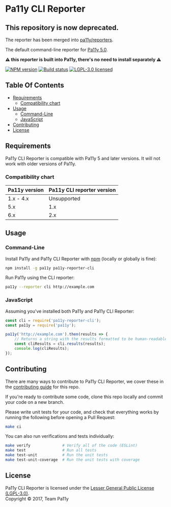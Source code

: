 # Pa11y CLI Reporter

## This repository is now deprecated.

The reporter has been merged into [pa11y/reporters](https://github.com/pa11y/pa11y/tree/master/lib/reporters).

The default command-line reporter for [Pa11y 5.0](https://github.com/pa11y/pa11y).

**:warning: this reporter is built into Pa11y, there's no need to install separately :warning:**

[![NPM version][shield-npm]][info-npm]
[![Build status][shield-build]][info-build]
[![LGPL-3.0 licensed][shield-license]][info-license]

## Table Of Contents

* [Requirements](#requirements)
  * [Compatibility chart](#compatibility-chart)
* [Usage](#usage)
  * [Command-Line](#command-line)
  * [JavaScript](#javascript)
* [Contributing](#contributing)
* [License](#license)

## Requirements

Pa11y CLI Reporter is compatible with Pa11y 5 and later versions. It will not work with older versions of Pa11y.

### Compatibility chart

| Pa11y version | Pa11y CLI reporter version |
|---------------|----------------------------|
| 1.x - 4.x     | Unsupported                |
| 5.x           | 1.x                        |
| 6.x           | 2.x                        |

## Usage

### Command-Line

Install Pa11y and Pa11y CLI Reporter with [npm](https://www.npmjs.com/) (locally or globally is fine):

```sh
npm install -g pa11y pa11y-reporter-cli
```

Run Pa11y using the CLI reporter:

```sh
pa11y --reporter cli http://example.com
```

### JavaScript

Assuming you've installed both Pa11y and Pa11y CLI Reporter:

```js
const cli = require('pa11y-reporter-cli');
const pa11y = require('pa11y');

pa11y('http://example.com').then(results => {
    // Returns a string with the results formatted to be human-readable
    const cliResults = cli.results(results);
    console.log(cliResults);
});
```

## Contributing

There are many ways to contribute to Pa11y CLI Reporter, we cover these in the [contributing guide](CONTRIBUTING.md) for this repo.

If you're ready to contribute some code, clone this repo locally and commit your code on a new branch.

Please write unit tests for your code, and check that everything works by running the following before opening a Pull Request:

```sh
make ci
```

You can also run verifications and tests individually:

```sh
make verify              # Verify all of the code (ESLint)
make test                # Run all tests
make test-unit           # Run the unit tests
make test-unit-coverage  # Run the unit tests with coverage
```

## License

Pa11y CLI Reporter is licensed under the [Lesser General Public License (LGPL-3.0)][info-license].  
Copyright &copy; 2017, Team Pa11y

[info-license]: LICENSE
[info-npm]: https://www.npmjs.com/package/pa11y
[info-build]: https://travis-ci.org/pa11y/pa11y
[shield-license]: https://img.shields.io/badge/license-LGPL%203.0-blue.svg
[shield-npm]: https://img.shields.io/npm/v/pa11y-reporter-cli.svg
[shield-build]: https://img.shields.io/travis/pa11y/pa11y-reporter-cli/master.svg
